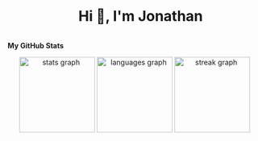 <div id="user-content-toc">
  <ul align="center">
    <summary><h1 style="display: inline-block">Hi 👋, I'm Jonathan</h1></summary>
  </ul>
</div>


<b>My GitHub Stats</b>
<div align="center">
  <img src="https://github-readme-stats-eight-drab-36.vercel.app/api?username=nathanmdj&hide_title=false&hide_rank=false&show_icons=true&include_all_commits=true&count_private=true&disable_animations=false&theme=codeSTACKr&locale=en&hide_border=false&order=1" height="150" alt="stats graph" />
  <img src="https://github-readme-stats-eight-drab-36.vercel.app/api/top-langs/?username=nathanmdj&locale=en&hide_title=false&layout=compact&card_width=320&langs_count=5&count_private=true&theme=codeSTACKr&hide_border=false&order=2" height="150" alt="languages graph" />
  <img src="https://github-readme-streak-stats.herokuapp.com/?user=nathanmdj&locale=en&mode=weekly&theme=codeSTACKr&hide_border=false&border_radius=5&order=3" height="150" alt="streak graph" />
</div>
